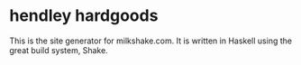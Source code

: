 hendley hardgoods
=================
This is the site generator for milkshake.com. It is written in Haskell
using the great build system, Shake.
